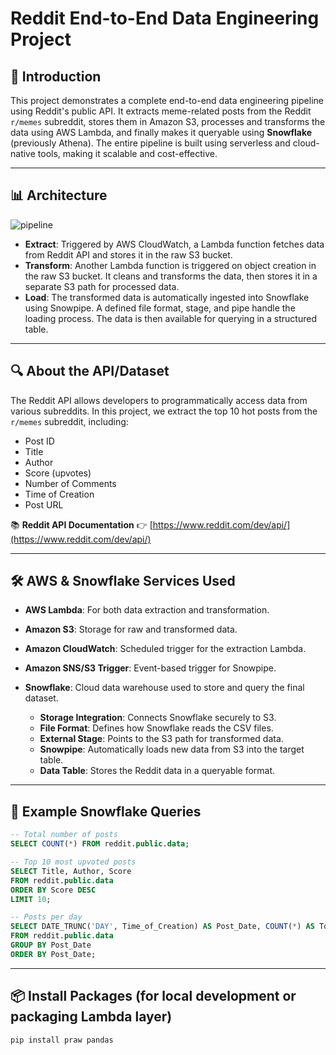 # Reddit End-to-End Data Engineering Project

## 📌 Introduction

This project demonstrates a complete end-to-end data engineering pipeline using Reddit's public API. It extracts meme-related posts from the Reddit `r/memes` subreddit, stores them in Amazon S3, processes and transforms the data using AWS Lambda, and finally makes it queryable using **Snowflake** (previously Athena). The entire pipeline is built using serverless and cloud-native tools, making it scalable and cost-effective.

---

## 📊 Architecture

![pipeline](https://github.com/user-attachments/assets/ea3eced0-3700-4e6a-9f55-2917179ca03a)

* **Extract**: Triggered by AWS CloudWatch, a Lambda function fetches data from Reddit API and stores it in the raw S3 bucket.
* **Transform**: Another Lambda function is triggered on object creation in the raw S3 bucket. It cleans and transforms the data, then stores it in a separate S3 path for processed data.
* **Load**: The transformed data is automatically ingested into Snowflake using Snowpipe. A defined file format, stage, and pipe handle the loading process. The data is then available for querying in a structured table.

---

## 🔍 About the API/Dataset

The Reddit API allows developers to programmatically access data from various subreddits. In this project, we extract the top 10 hot posts from the `r/memes` subreddit, including:

* Post ID
* Title
* Author
* Score (upvotes)
* Number of Comments
* Time of Creation
* Post URL

📚 **Reddit API Documentation**
👉 [https://www.reddit.com/dev/api/](https://www.reddit.com/dev/api/)

---

## 🛠️ AWS & Snowflake Services Used

* **AWS Lambda**: For both data extraction and transformation.
* **Amazon S3**: Storage for raw and transformed data.
* **Amazon CloudWatch**: Scheduled trigger for the extraction Lambda.
* **Amazon SNS/S3 Trigger**: Event-based trigger for Snowpipe.
* **Snowflake**: Cloud data warehouse used to store and query the final dataset.

  * **Storage Integration**: Connects Snowflake securely to S3.
  * **File Format**: Defines how Snowflake reads the CSV files.
  * **External Stage**: Points to the S3 path for transformed data.
  * **Snowpipe**: Automatically loads new data from S3 into the target table.
  * **Data Table**: Stores the Reddit data in a queryable format.

---

## 🧪 Example Snowflake Queries

```sql
-- Total number of posts
SELECT COUNT(*) FROM reddit.public.data;

-- Top 10 most upvoted posts
SELECT Title, Author, Score
FROM reddit.public.data
ORDER BY Score DESC
LIMIT 10;

-- Posts per day
SELECT DATE_TRUNC('DAY', Time_of_Creation) AS Post_Date, COUNT(*) AS Total_Posts
FROM reddit.public.data
GROUP BY Post_Date
ORDER BY Post_Date;
```

---

## 📦 Install Packages (for local development or packaging Lambda layer)

```
pip install praw pandas
```

